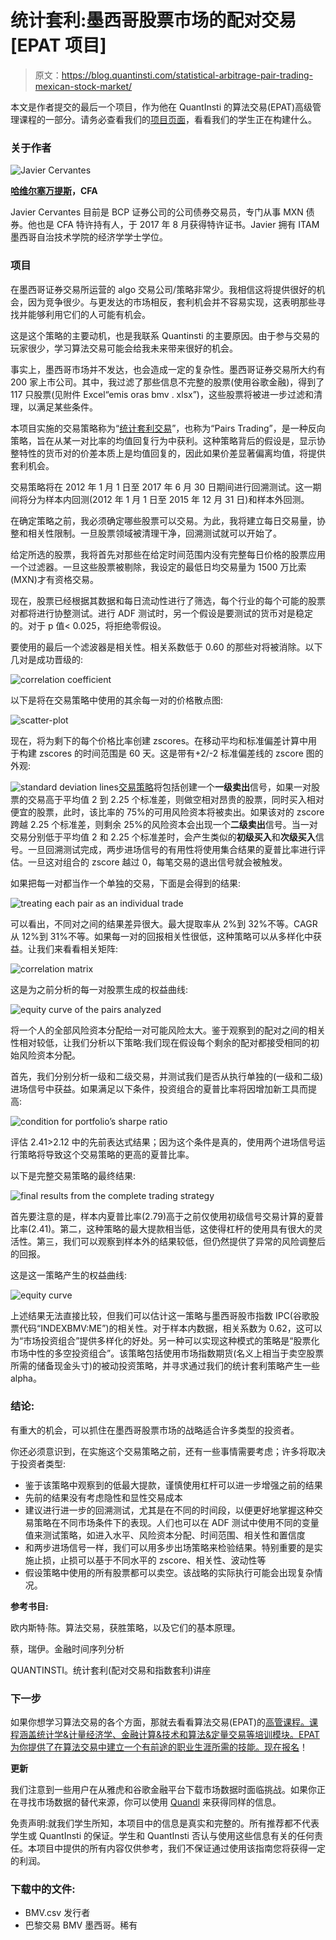 # 统计套利:墨西哥股票市场的配对交易[EPAT 项目]

> 原文：<https://blog.quantinsti.com/statistical-arbitrage-pair-trading-mexican-stock-market/>

本文是作者提交的最后一个项目，作为他在 QuantInsti 的算法交易(EPAT)高级管理课程的一部分。请务必查看我们的[项目页面](https://www.quantinsti.com/category/project-work-epat/)，看看我们的学生正在构建什么。

### **关于作者**

![Javier Cervantes](img/3b61ed1a5283c54ae048e86281b37aee.png)

**[哈维尔塞万提斯](https://www.linkedin.com/in/javier-cervantes-cfa-4513aa129/)，CFA**

Javier Cervantes 目前是 BCP 证券公司的公司债券交易员，专门从事 MXN 债券。他也是 CFA 特许持有人，于 2017 年 8 月获得特许证书。Javier 拥有 ITAM 墨西哥自治技术学院的经济学学士学位。

### **项目**

在墨西哥证券交易所运营的 algo 交易公司/策略非常少。我相信这将提供很好的机会，因为竞争很少。与更发达的市场相反，套利机会并不容易实现，这表明那些寻找并能够利用它们的人可能有机会。

这是这个策略的主要动机，也是我联系 Quantinsti 的主要原因。由于参与交易的玩家很少，学习算法交易可能会给我未来带来很好的机会。

事实上，墨西哥市场并不发达，也会造成一定的复杂性。墨西哥证券交易所大约有 200 家上市公司。其中，我过滤了那些信息不完整的股票(使用谷歌金融)，得到了 117 只股票(见附件 Excel“emis oras bmv . xlsx”)，这些股票将被进一步过滤和清理，以满足某些条件。

本项目实施的交易策略称为“[统计套利交易](https://blog.quantinsti.com/statistical-arbitrage/)”，也称为“Pairs Trading”，是一种反向策略，旨在从某一对比率的均值回复行为中获利。这种策略背后的假设是，显示协整特性的货币对的价差本质上是均值回复的，因此如果价差显著偏离均值，将提供套利机会。

交易策略将在 2012 年 1 月 1 日至 2017 年 6 月 30 日期间进行回溯测试。这一期间将分为样本内回测(2012 年 1 月 1 日至 2015 年 12 月 31 日)和样本外回测。

在确定策略之前，我必须确定哪些股票可以交易。为此，我将建立每日交易量，协整和相关性限制。一旦股票领域被清理干净，回溯测试就可以开始了。

给定所选的股票，我将首先对那些在给定时间范围内没有完整每日价格的股票应用一个过滤器。一旦这些股票被剔除，我设定的最低日均交易量为 1500 万比索(MXN)才有资格交易。

现在，股票已经根据其数据和每日流动性进行了筛选，每个行业的每个可能的股票对都将进行协整测试。进行 ADF 测试时，另一个假设是要测试的货币对是稳定的。对于 p 值< 0.025，将拒绝零假设。

要使用的最后一个滤波器是相关性。相关系数低于 0.60 的那些对将被消除。以下几对是成功晋级的:

![correlation coefficient](img/4758088ea1149327ec9a431c3a6b1a18.png)

以下是将在交易策略中使用的其余每一对的价格散点图:

![scatter-plot](img/527c780f691c961df16c83ed00a50e62.png)

现在，将为剩下的每个价格比率创建 zscores。在移动平均和标准偏差计算中用于构建 zscores 的时间范围是 60 天。这是带有+2/-2 标准偏差线的 zscore 图的外观:

![standard deviation lines](img/34bc136bebaaef1b1ea8443cf864e2d9.png)[交易策略](https://quantra.quantinsti.com/course/statistical-arbitrage-trading)将包括创建一个**一级卖出**信号，如果一对股票的交易高于平均值 2 到 2.25 个标准差，则做空相对昂贵的股票，同时买入相对便宜的股票，此时，该比率的 75%的可用风险资本将被卖出。如果该对的 zscore 跨越 2.25 个标准差，则剩余 25%的风险资本会出现一个**二级卖出**信号。当一对交易分别低于平均值 2 和 2.25 个标准差时，会产生类似的**初级买入**和**次级买入**信号。一旦回溯测试完成，两步进场信号的有用性将使用集合结果的夏普比率进行评估。一旦这对组合的 zscore 越过 0，每笔交易的退出信号就会被触发。

如果把每一对都当作一个单独的交易，下面是会得到的结果:

![treating each pair as an individual trade](img/edb7d0975e45e496559f5cae169cfc4a.png)

可以看出，不同对之间的结果差异很大。最大提取率从 2%到 32%不等。CAGR 从 12%到 31%不等。如果每一对的回报相关性很低，这种策略可以从多样化中获益。让我们来看看相关矩阵:

![correlation matrix](img/19b983604c671a0f0625e2e4a74e239b.png)

这是为之前分析的每一对股票生成的权益曲线:

![equity curve of the pairs analyzed](img/d08e6d85ed31760ee8cd36d5fbfb4189.png)

将一个人的全部风险资本分配给一对可能风险太大。鉴于观察到的配对之间的相关性相对较低，让我们分析以下策略:我们现在假设每个剩余的配对都接受相同的初始风险资本分配。

首先，我们分别分析一级和二级交易，并测试我们是否从执行单独的(一级和二级)进场信号中获益。如果满足以下条件，投资组合的夏普比率将因增加新工具而提高:

![condition for portfolio’s sharpe ratio](img/6ecbf2fa543ea1c5e56f2ff28d6d5951.png)

评估 2.41>2.12 中的先前表达式结果；因为这个条件是真的，使用两个进场信号运行策略将导致这个交易策略的更高的夏普比率。

以下是完整交易策略的最终结果:

![final results from the complete trading strategy](img/810fdfa1d04eb241aa360a36a4b5da2f.png)

首先要注意的是，样本内夏普比率(2.79)高于之前仅使用初级信号交易计算的夏普比率(2.41)。第二，这种策略的最大提款相当低，这使得杠杆的使用具有很大的灵活性。第三，我们可以观察到样本外的结果较低，但仍然提供了异常的风险调整后的回报。

这是这一策略产生的权益曲线:

![equity curve](img/0c087c991a761c85239c691f76644343.png)

上述结果无法直接比较，但我们可以估计这一策略与墨西哥股市指数 IPC(谷歌股票代码“INDEXBMV:ME”)的相关性。对于样本内数据，相关系数为 0.62，这可以为“市场投资组合”提供多样化的好处。另一种可以实现这种模式的策略是“股票化市场中性的多空投资组合”。该策略包括使用市场指数期货(名义上相当于卖空股票所需的储备现金头寸)的被动投资策略，并寻求通过我们的统计套利策略产生一些 alpha。

### **结论:**

有重大的机会，可以抓住在墨西哥股票市场的战略适合许多类型的投资者。

你还必须意识到，在实施这个交易策略之前，还有一些事情需要考虑；许多将取决于投资者类型:

*   鉴于该策略中观察到的低最大提款，谨慎使用杠杆可以进一步增强之前的结果
*   先前的结果没有考虑隐性和显性交易成本
*   建议进行进一步的回溯测试，尤其是在不同的时间段，以便更好地掌握这种交易策略在不同市场条件下的表现。人们也可以在 ADF 测试中使用不同的变量值来测试策略，如进入水平、风险资本分配、时间范围、相关性和置信度
*   和两步进场信号一样，我们可以用多步出场策略来检验结果。特别重要的是实施止损，止损可以基于不同水平的 zscore、相关性、波动性等
*   假设策略中使用的所有股票都可以卖空。该战略的实际执行可能会出现复杂情况。

**参考书目:**

欧内斯特·陈。算法交易，获胜策略，以及它们的基本原理。

蔡，瑞伊。金融时间序列分析

QUANTINSTI。统计套利(配对交易和指数套利)讲座

### **下一步**

如果你想学习算法交易的各个方面，那就去看看算法交易(EPAT)的[高管课程。课程涵盖统计学&计量经济学、金融计算&技术和算法&定量交易等培训模块。EPAT 为你提供了在算法交易中建立一个有前途的职业生涯所需的技能。](https://www.quantinsti.com/epat/)[现在报名](https://www.quantinsti.com/epat/)！

**更新**

我们注意到一些用户在从雅虎和谷歌金融平台下载市场数据时面临挑战。如果你正在寻找市场数据的替代来源，你可以使用 [Quandl](https://www.quandl.com/) 来获得同样的信息。

免责声明:就我们学生所知，本项目中的信息是真实和完整的。所有推荐都不代表学生或 QuantInsti 的保证。学生和 QuantInsti 否认与使用这些信息有关的任何责任。本项目中提供的所有内容仅供参考，我们不保证通过使用该指南您将获得一定的利润。

### **下载中的文件:**

*   BMV.csv 发行者
*   巴黎交易 BMV 墨西哥。稀有